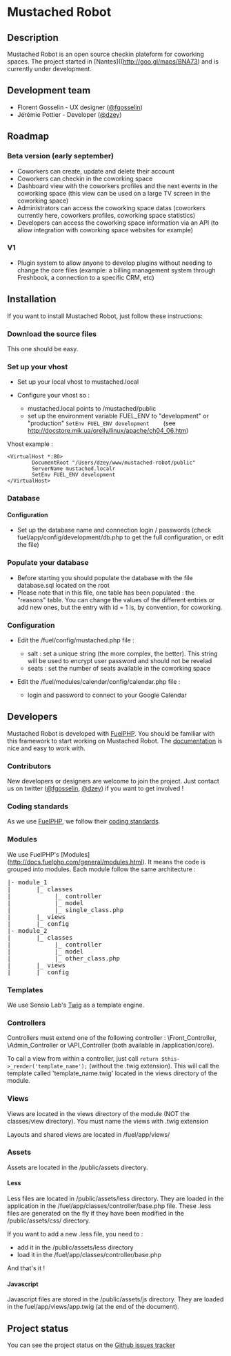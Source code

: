 # Mustached Robot

## Description

Mustached Robot is an open source checkin plateform for coworking spaces. The project started in [Nantes]((http://goo.gl/maps/BNA73) and is currently under development.

## Development team

* Florent Gosselin - UX designer ([@fgosselin](http://twitter.com/fgosselin))
* Jérémie Pottier - Developer ([@dzey](http://twitter.com/dzey))

## Roadmap

### Beta version (early september)

* Coworkers can create, update and delete their account
* Coworkers can checkin in the coworking space
* Dashboard view with the coworkers profiles and the next events in the coworking space (this view can be used on a large TV screen in the coworking space)
* Administrators can access the coworking space datas (coworkers currently here, coworkers profiles, coworking space statistics)
* Developers can access the coworking space information via an API (to allow integration with coworking space websites for example)

### V1

* Plugin system to allow anyone to develop plugins without needing to change the core files (example: a billing management system through Freshbook, a connection to a specific CRM, etc)

## Installation

If you want to install Mustached Robot, just follow these instructions:

### Download the source files

This one should be easy.

### Set up your vhost

* Set up your local vhost to mustached.local 
* Configure your vhost so :

  * mustached.local points to /mustached/public
  * set up the environment variable FUEL_ENV to "development" or "production" ```SetEnv FUEL_ENV development	``` (see http://docstore.mik.ua/orelly/linux/apache/ch04_06.htm)

Vhost example : 

```
<VirtualHost *:80>
        DocumentRoot "/Users/dzey/www/mustached-robot/public"
        ServerName mustached.localr
		SetEnv FUEL_ENV development		
</VirtualHost>
```

### Database

#### Configuration 

* Set up the database name and connection login / passwords (check fuel/app/config/development/db.php to get the full configuration, or edit the file)

### Populate your database

* Before starting you should populate the database with the file database.sql located on the root
* Please note that in this file, one table has been populated : the "reasons" table. You can change the values of the different entries or add new ones, but the entry with id = 1 is, by convention, for coworking.

### Configuration

* Edit the /fuel/config/mustached.php file :

  * salt : set a unique string (the more complex, the better). This string will be used to encrypt user password and should not be revelad
  * seats : set the number of seats available in the coworking space

* Edit the /fuel/modules/calendar/config/calendar.php file :
  * login and password to connect to your Google Calendar

## Developers

Mustached Robot is developed with [FuelPHP](http://fuelphp.com). You should be familiar with this framework to start working on Mustached Robot. The [documentation](http://docs.fuelphp.com/) is nice and easy to work with.

### Contributors

New developers or designers are welcome to join the project. Just contact us on twitter ([@fgosselin](http://twitter.com/fgosselin), [@dzey](http://twitter.com/dzey)) if you want to get involved !

### Coding standards

As we use [FuelPHP](http://fuelphp.com), we follow their [coding standards](http://docs.fuelphp.com/general/coding_standards.html).

### Modules

We use FuelPHP's [Modules] (http://docs.fuelphp.com/general/modules.html). It means the code is grouped into modules. Each module follow the same architecture :

<pre>
|- module_1
|       |_ classes
|            |_ controller
|            |_ model
|            |_ single_class.php
|       |_ views
|       |_ config
|- module_2
|       |_ classes
|            |_ controller
|            |_ model
|            |_ other_class.php
|       |_ views
|       |_ config
</pre>

### Templates

We use Sensio Lab's [Twig](http://twig.sensiolabs.org) as a template engine.

### Controllers

Controllers must extend one of the following controller : \Front_Controller, \Admin_Controller or \API_Controller (both available in /application/core).

To call a view from within a controller, just call ```return $this->_render('template_name');``` (without the .twig extension). This will call the template called 'template_name.twig' located in the views directory of the module.

### Views

Views are located in the views directory of the module (NOT the classes/view directory). You must name the views with .twig extension

Layouts and shared views are located in /fuel/app/views/

### Assets

Assets are located in the /public/assets directory.

#### Less

Less files are located in /public/assets/less directory. They are loaded in the application in the /fuel/app/classes/controller/base.php file. These .less files are generated on the fly if they have been modified in the /public/assets/css/ directory.

If you want to add a new .less file, you need to :
* add it in the /public/assets/less directory
* load it in the /fuel/app/classes/controller/base.php

And that's it !

#### Javascript

Javascript files are stored in the /public/assets/js directory. They are loaded in the fuel/app/views/app.twig (at the end of the document).

## Project status

You can see the project status on the [Github issues tracker](https://github.com/cantineNantes/mustached-robot/issues?milestone=1&state=open)

